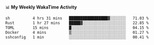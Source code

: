 <!--
**stamp711/stamp711** is a ✨ _special_ ✨ repository because its `README.md` (this file) appears on your GitHub profile.

Here are some ideas to get you started:

- 🔭 I’m currently working on ...
- 🌱 I’m currently learning ...
- 👯 I’m looking to collaborate on ...
- 🤔 I’m looking for help with ...
- 💬 Ask me about ...
- 📫 How to reach me: ...
- 😄 Pronouns: ...
- ⚡ Fun fact: ...
-->

📊 **My Weekly WakaTime Activity**

<!--START_SECTION:waka-->

```txt
sh          4 hrs 31 mins   █████████████████▓░░░░░░░   71.03 %
Rust        1 hr 27 mins    █████▓░░░░░░░░░░░░░░░░░░░   22.85 %
TOML        15 mins         █░░░░░░░░░░░░░░░░░░░░░░░░   04.15 %
Docker      4 mins          ▒░░░░░░░░░░░░░░░░░░░░░░░░   01.27 %
sshconfig   1 min           ░░░░░░░░░░░░░░░░░░░░░░░░░   00.41 %
```

<!--END_SECTION:waka-->
